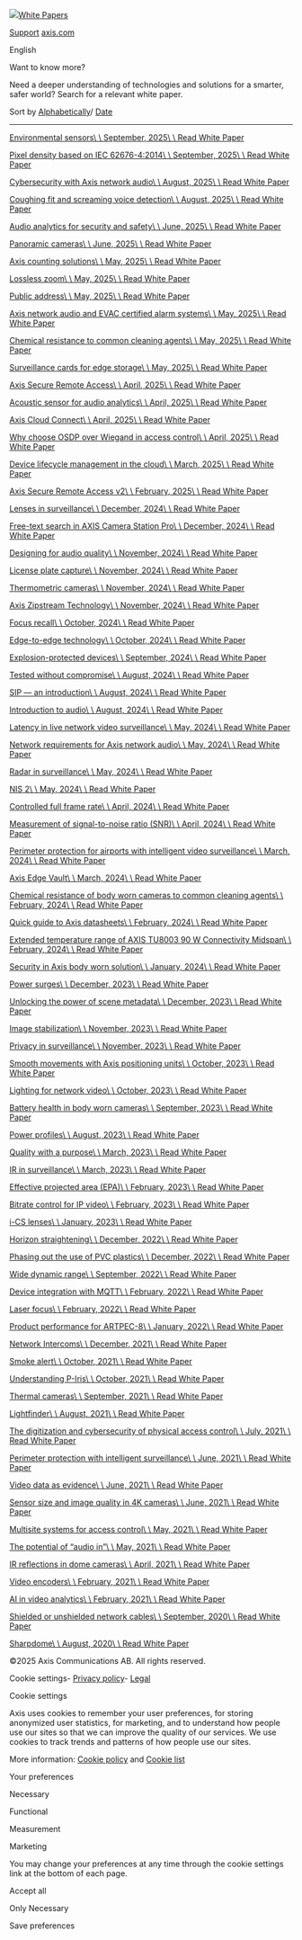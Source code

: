 [![](https://whitepapers.axis.com/_nuxt/img/logo.27d6096.svg)](https://whitepapers.axis.com/en-us)[White Papers](https://whitepapers.axis.com/en-us)

[Support](https://www.axis.com/support) [axis.com](https://www.axis.com/)

English

Want to know more?

Need a deeper understanding of technologies and solutions for a smarter, safer world? Search for a relevant white paper.


Sort by [Alphabetically](https://whitepapers.axis.com/en-us)/ [Date](https://whitepapers.axis.com/en-us)

* * *

[Environmental sensors\\
\\
September, 2025\\
\\
Read White Paper](https://whitepapers.axis.com/en-us/environmental-sensors)

[Pixel density based on IEC 62676-4:2014\\
\\
September, 2025\\
\\
Read White Paper](https://whitepapers.axis.com/en-us/pixel-density-based-on-iec-62676-4-2014)

[Cybersecurity with Axis network audio\\
\\
August, 2025\\
\\
Read White Paper](https://whitepapers.axis.com/en-us/cybersecurity-in-axis-audio)

[Coughing fit and screaming voice detection\\
\\
August, 2025\\
\\
Read White Paper](https://whitepapers.axis.com/en-us/coughing-fit-and-screaming-voice-detection)

[Audio analytics for security and safety\\
\\
June, 2025\\
\\
Read White Paper](https://whitepapers.axis.com/en-us/audio-analytics-for-security-and-safety)

[Panoramic cameras\\
\\
June, 2025\\
\\
Read White Paper](https://whitepapers.axis.com/en-us/panoramic-cameras)

[Axis counting solutions\\
\\
May, 2025\\
\\
Read White Paper](https://whitepapers.axis.com/en-us/axis-counting-solutions)

[Lossless zoom\\
\\
May, 2025\\
\\
Read White Paper](https://whitepapers.axis.com/en-us/lossless-zoom)

[Public address\\
\\
May, 2025\\
\\
Read White Paper](https://whitepapers.axis.com/en-us/public-address)

[Axis network audio and EVAC certified alarm systems\\
\\
May, 2025\\
\\
Read White Paper](https://whitepapers.axis.com/en-us/axis-network-audio-and-evac-systems)

[Chemical resistance to common cleaning agents\\
\\
May, 2025\\
\\
Read White Paper](https://whitepapers.axis.com/en-us/chemical-resistance-to-common-cleaning-agents)

[Surveillance cards for edge storage\\
\\
May, 2025\\
\\
Read White Paper](https://whitepapers.axis.com/en-us/surveillance-cards-for-edge-storage)

[Axis Secure Remote Access\\
\\
April, 2025\\
\\
Read White Paper](https://whitepapers.axis.com/en-us/axis-secure-remote-access)

[Acoustic sensor for audio analytics\\
\\
April, 2025\\
\\
Read White Paper](https://whitepapers.axis.com/en-us/acoustic-sensor-for-audio-analytics)

[Axis Cloud Connect\\
\\
April, 2025\\
\\
Read White Paper](https://whitepapers.axis.com/en-us/axis-cloud-connect)

[Why choose OSDP over Wiegand in access control\\
\\
April, 2025\\
\\
Read White Paper](https://whitepapers.axis.com/en-us/osdp-protocol-in-access-control)

[Device lifecycle management in the cloud\\
\\
March, 2025\\
\\
Read White Paper](https://whitepapers.axis.com/en-us/device-lifecycle-management-in-cloud)

[Axis Secure Remote Access v2\\
\\
February, 2025\\
\\
Read White Paper](https://whitepapers.axis.com/en-us/axis-secure-remote-access-v2)

[Lenses in surveillance\\
\\
December, 2024\\
\\
Read White Paper](https://whitepapers.axis.com/en-us/lenses-in-surveillance)

[Free-text search in AXIS Camera Station Pro\\
\\
December, 2024\\
\\
Read White Paper](https://whitepapers.axis.com/en-us/freetext-search-in-acs-pro)

[Designing for audio quality\\
\\
November, 2024\\
\\
Read White Paper](https://whitepapers.axis.com/en-us/audio-quality)

[License plate capture\\
\\
November, 2024\\
\\
Read White Paper](https://whitepapers.axis.com/en-us/license-plate-capture)

[Thermometric cameras\\
\\
November, 2024\\
\\
Read White Paper](https://whitepapers.axis.com/en-us/thermometric-cameras)

[Axis Zipstream Technology\\
\\
November, 2024\\
\\
Read White Paper](https://whitepapers.axis.com/en-us/axis-zipstream-technology)

[Focus recall\\
\\
October, 2024\\
\\
Read White Paper](https://whitepapers.axis.com/en-us/focus-recall)

[Edge-to-edge technology\\
\\
October, 2024\\
\\
Read White Paper](https://whitepapers.axis.com/en-us/edge-to-edge-technology)

[Explosion-protected devices\\
\\
September, 2024\\
\\
Read White Paper](https://whitepapers.axis.com/en-us/explosion-protected-devices)

[Tested without compromise\\
\\
August, 2024\\
\\
Read White Paper](https://whitepapers.axis.com/en-us/tested-without-compromise)

[SIP — an introduction\\
\\
August, 2024\\
\\
Read White Paper](https://whitepapers.axis.com/en-us/sip-an-introduction)

[Introduction to audio\\
\\
August, 2024\\
\\
Read White Paper](https://whitepapers.axis.com/en-us/introduction-to-audio)

[Latency in live network video surveillance\\
\\
May, 2024\\
\\
Read White Paper](https://whitepapers.axis.com/en-us/latency-in-live-network-video-surveillance)

[Network requirements for Axis network audio\\
\\
May, 2024\\
\\
Read White Paper](https://whitepapers.axis.com/en-us/network-requirements-for-axis-network-audio)

[Radar in surveillance\\
\\
May, 2024\\
\\
Read White Paper](https://whitepapers.axis.com/en-us/radar-in-surveillance)

[NIS 2\\
\\
May, 2024\\
\\
Read White Paper](https://whitepapers.axis.com/en-us/nis-2)

[Controlled full frame rate\\
\\
April, 2024\\
\\
Read White Paper](https://whitepapers.axis.com/en-us/controlled-full-frame-rate)

[Measurement of signal-to-noise ratio (SNR)\\
\\
April, 2024\\
\\
Read White Paper](https://whitepapers.axis.com/en-us/measurement-of-signal-to-noise-ratio-snr)

[Perimeter protection for airports with intelligent video surveillance\\
\\
March, 2024\\
\\
Read White Paper](https://whitepapers.axis.com/en-us/perimeter-protection-for-airports-with-intelligent-video-surveillance)

[Axis Edge Vault\\
\\
March, 2024\\
\\
Read White Paper](https://whitepapers.axis.com/en-us/axis-edge-vault)

[Chemical resistance of body worn cameras to common cleaning agents\\
\\
February, 2024\\
\\
Read White Paper](https://whitepapers.axis.com/en-us/chemical-resistance-of-body-worn-cameras-to-common-cleaning-agents)

[Quick guide to Axis datasheets\\
\\
February, 2024\\
\\
Read White Paper](https://whitepapers.axis.com/en-us/quick-guide-to-axis-datasheets)

[Extended temperature range of AXIS TU8003 90 W Connectivity Midspan\\
\\
February, 2024\\
\\
Read White Paper](https://whitepapers.axis.com/en-us/extended-temperature-range-of-axis-tu8003-90-w-connectivity-midspan)

[Security in Axis body worn solution\\
\\
January, 2024\\
\\
Read White Paper](https://whitepapers.axis.com/en-us/axis-body-worn-cameras)

[Power surges\\
\\
December, 2023\\
\\
Read White Paper](https://whitepapers.axis.com/en-us/power-surges)

[Unlocking the power of scene metadata\\
\\
December, 2023\\
\\
Read White Paper](https://whitepapers.axis.com/en-us/unlocking-the-power-of-scene-metadata)

[Image stabilization\\
\\
November, 2023\\
\\
Read White Paper](https://whitepapers.axis.com/en-us/image-stabilization)

[Privacy in surveillance\\
\\
November, 2023\\
\\
Read White Paper](https://whitepapers.axis.com/en-us/privacy-in-surveillance)

[Smooth movements with Axis positioning units\\
\\
October, 2023\\
\\
Read White Paper](https://whitepapers.axis.com/en-us/smooth-movements-with-axis-positioning-units)

[Lighting for network video\\
\\
October, 2023\\
\\
Read White Paper](https://whitepapers.axis.com/en-us/lighting-for-network-video)

[Battery health in body worn cameras\\
\\
September, 2023\\
\\
Read White Paper](https://whitepapers.axis.com/en-us/battery-health-in-body-worn-cameras)

[Power profiles\\
\\
August, 2023\\
\\
Read White Paper](https://whitepapers.axis.com/en-us/power-profiles)

[Quality with a purpose\\
\\
March, 2023\\
\\
Read White Paper](https://whitepapers.axis.com/en-us/quality-with-a-purpose)

[IR in surveillance\\
\\
March, 2023\\
\\
Read White Paper](https://whitepapers.axis.com/en-us/ir-in-surveillance)

[Effective projected area (EPA)\\
\\
February, 2023\\
\\
Read White Paper](https://whitepapers.axis.com/en-us/effective-projected-area)

[Bitrate control for IP video\\
\\
February, 2023\\
\\
Read White Paper](https://whitepapers.axis.com/en-us/bitrate-control-for-ip-video)

[i-CS lenses\\
\\
January, 2023\\
\\
Read White Paper](https://whitepapers.axis.com/en-us/i-cs-lenses)

[Horizon straightening\\
\\
December, 2022\\
\\
Read White Paper](https://whitepapers.axis.com/en-us/horizon-straightening)

[Phasing out the use of PVC plastics\\
\\
December, 2022\\
\\
Read White Paper](https://whitepapers.axis.com/en-us/phasing-out-the-use-of-pvc-plastics)

[Wide dynamic range\\
\\
September, 2022\\
\\
Read White Paper](https://whitepapers.axis.com/en-us/wide-dynamic-range)

[Device integration with MQTT\\
\\
February, 2022\\
\\
Read White Paper](https://whitepapers.axis.com/en-us/device-integration-with-mqtt)

[Laser focus\\
\\
February, 2022\\
\\
Read White Paper](https://whitepapers.axis.com/en-us/laser-focus)

[Product performance for ARTPEC-8\\
\\
January, 2022\\
\\
Read White Paper](https://whitepapers.axis.com/en-us/product-performance-for-artpec-8)

[Network Intercoms\\
\\
December, 2021\\
\\
Read White Paper](https://whitepapers.axis.com/en-us/network-intercoms)

[Smoke alert\\
\\
October, 2021\\
\\
Read White Paper](https://whitepapers.axis.com/en-us/smoke-alert)

[Understanding P-Iris\\
\\
October, 2021\\
\\
Read White Paper](https://whitepapers.axis.com/en-us/understanding-p-iris)

[Thermal cameras\\
\\
September, 2021\\
\\
Read White Paper](https://whitepapers.axis.com/en-us/thermal-cameras)

[Lightfinder\\
\\
August, 2021\\
\\
Read White Paper](https://whitepapers.axis.com/en-us/lightfinder)

[The digitization and cybersecurity of physical access control\\
\\
July, 2021\\
\\
Read White Paper](https://whitepapers.axis.com/en-us/the-digitalization-and-cybersecurity-of-physical-access-control)

[Perimeter protection with intelligent surveillance\\
\\
June, 2021\\
\\
Read White Paper](https://whitepapers.axis.com/en-us/perimeter-protection-with-intelligent-surveillance)

[Video data as evidence\\
\\
June, 2021\\
\\
Read White Paper](https://whitepapers.axis.com/en-us/video-data-as-evidence)

[Sensor size and image quality in 4K cameras\\
\\
June, 2021\\
\\
Read White Paper](https://whitepapers.axis.com/en-us/sensor-size-and-image-quality-in-4k-cameras)

[Multisite systems for access control\\
\\
May, 2021\\
\\
Read White Paper](https://whitepapers.axis.com/en-us/multisite-systems-for-access-control)

[The potential of “audio in”\\
\\
May, 2021\\
\\
Read White Paper](https://whitepapers.axis.com/en-us/the-potential-of-audio-in)

[IR reflections in dome cameras\\
\\
April, 2021\\
\\
Read White Paper](https://whitepapers.axis.com/en-us/ir-reflections-in-dome-cameras)

[Video encoders\\
\\
February, 2021\\
\\
Read White Paper](https://whitepapers.axis.com/en-us/video-encoders)

[AI in video analytics\\
\\
February, 2021\\
\\
Read White Paper](https://whitepapers.axis.com/en-us/ai-in-video-analytics)

[Shielded or unshielded network cables\\
\\
September, 2020\\
\\
Read White Paper](https://whitepapers.axis.com/en-us/shielded-or-unshielded-network-cables)

[Sharpdome\\
\\
August, 2020\\
\\
Read White Paper](https://whitepapers.axis.com/en-us/sharpdome)

©2025 Axis Communications AB. All rights reserved.

Cookie settings- [Privacy policy](https://www.axis.com/privacy/privacy-policy)- [Legal](https://www.axis.com/legal)

Cookie settings

Axis uses cookies to remember your user preferences, for storing anonymized user statistics, for marketing, and to understand how people use our sites so that we can improve the quality of our services. We use cookies to track trends and patterns of how people use our sites.


More information: [Cookie policy](https://www.axis.com/privacy/cookie-policy) and [Cookie list](https://www.axis.com/privacy/cookie-list)

Your preferences

Necessary


Functional


Measurement


Marketing


You may change your preferences at any time through the cookie settings link at the bottom of each page.


Accept all

Only Necessary

Save preferences
